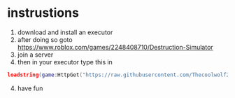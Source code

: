 # instrustions
1. download and install an executor
1. after doing so goto https://www.roblox.com/games/2248408710/Destruction-Simulator
2. join a server
3. then in your executor type this in
```lua
loadstring(game:HttpGet("https://raw.githubusercontent.com/Thecoolwolf2017/mayham/main/mayham.lua",true))()
```
4. have fun
